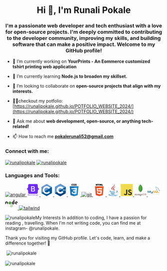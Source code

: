 <h1 align="center">Hi 👋, I'm Runali Pokale</h1>
<h3 align="center">I'm a passionate web developer and tech enthusiast with a love for open-source projects. I'm deeply committed to contributing to the developer community, improving my skills, and building software that can make a positive impact. Welcome to my GitHub profile!</h3>

- 🔭 I’m currently working on **YourPrints - An Eommerce customized tshirt printing web application**

- 🌱 I’m currently learning **Node.js to broaden my skillset.**

- 👯 I’m looking to collaborate on **open-source projects that align with my interests.**

- 👨‍💻checkout my potfolio: [https://runalipokale.github.io/POTFOLIO_WEBSITE_2024/](https://runalipokale.github.io/POTFOLIO_WEBSITE_2024/)

- 💬 Ask me about **web development, open-source, or anything tech-related!**

- 📫 How to reach me **pokalerunali52@gmail.com**

<h3 align="left">Connect with me:</h3>
<p align="left">
<a href="https://twitter.com/runalipokale" target="blank"><img align="center" src="https://raw.githubusercontent.com/rahuldkjain/github-profile-readme-generator/master/src/images/icons/Social/twitter.svg" alt="runalipokale" height="30" width="40" /></a>
<a href="https://linkedin.com/in/runalipokale" target="blank"><img align="center" src="https://raw.githubusercontent.com/rahuldkjain/github-profile-readme-generator/master/src/images/icons/Social/linked-in-alt.svg" alt="runalipokale" height="30" width="40" /></a>
</p>

<h3 align="left">Languages and Tools:</h3>
<p align="left"> <a href="https://angular.io" target="_blank" rel="noreferrer"> <img src="https://angular.io/assets/images/logos/angular/angular.svg" alt="angular" width="40" height="40"/> </a> <a href="https://getbootstrap.com" target="_blank" rel="noreferrer"> <img src="https://raw.githubusercontent.com/devicons/devicon/master/icons/bootstrap/bootstrap-plain-wordmark.svg" alt="bootstrap" width="40" height="40"/> </a> <a href="https://www.cprogramming.com/" target="_blank" rel="noreferrer"> <img src="https://raw.githubusercontent.com/devicons/devicon/master/icons/c/c-original.svg" alt="c" width="40" height="40"/> </a> <a href="https://www.w3schools.com/cpp/" target="_blank" rel="noreferrer"> <img src="https://raw.githubusercontent.com/devicons/devicon/master/icons/cplusplus/cplusplus-original.svg" alt="cplusplus" width="40" height="40"/> </a> <a href="https://www.w3schools.com/css/" target="_blank" rel="noreferrer"> <img src="https://raw.githubusercontent.com/devicons/devicon/master/icons/css3/css3-original-wordmark.svg" alt="css3" width="40" height="40"/> </a> <a href="https://git-scm.com/" target="_blank" rel="noreferrer"> <img src="https://www.vectorlogo.zone/logos/git-scm/git-scm-icon.svg" alt="git" width="40" height="40"/> </a> <a href="https://www.w3.org/html/" target="_blank" rel="noreferrer"> <img src="https://raw.githubusercontent.com/devicons/devicon/master/icons/html5/html5-original-wordmark.svg" alt="html5" width="40" height="40"/> </a> <a href="https://www.java.com" target="_blank" rel="noreferrer"> <img src="https://raw.githubusercontent.com/devicons/devicon/master/icons/java/java-original.svg" alt="java" width="40" height="40"/> </a> <a href="https://developer.mozilla.org/en-US/docs/Web/JavaScript" target="_blank" rel="noreferrer"> <img src="https://raw.githubusercontent.com/devicons/devicon/master/icons/javascript/javascript-original.svg" alt="javascript" width="40" height="40"/> </a> <a href="https://www.mongodb.com/" target="_blank" rel="noreferrer"> <img src="https://raw.githubusercontent.com/devicons/devicon/master/icons/mongodb/mongodb-original-wordmark.svg" alt="mongodb" width="40" height="40"/> </a> <a href="https://www.mysql.com/" target="_blank" rel="noreferrer"> <img src="https://raw.githubusercontent.com/devicons/devicon/master/icons/mysql/mysql-original-wordmark.svg" alt="mysql" width="40" height="40"/> </a> <a href="https://nodejs.org" target="_blank" rel="noreferrer"> <img src="https://raw.githubusercontent.com/devicons/devicon/master/icons/nodejs/nodejs-original-wordmark.svg" alt="nodejs" width="40" height="40"/> </a> <a href="https://tailwindcss.com/" target="_blank" rel="noreferrer"> <img src="https://www.vectorlogo.zone/logos/tailwindcss/tailwindcss-icon.svg" alt="tailwind" width="40" height="40"/> </a> </p>

<p><img align="left" src="https://github-readme-stats.vercel.app/api/top-langs?username=runalipokale&show_icons=true&locale=en&layout=compact" alt="runalipokale" /></p>

<p>My Interests
In addition to coding, I have a passion for reading , travelling. When I'm not writing code, you can find me at instagram- @runalipokale.
</p>

<p>Thank you for visiting my GitHub profile. Let's code, learn, and make a difference together! 🚀</p>

<p>&nbsp;<img align="center" src="https://github-readme-stats.vercel.app/api?username=runalipokale&show_icons=true&locale=en" alt="runalipokale" /></p>

<p><img align="center" src="https://github-readme-streak-stats.herokuapp.com/?user=runalipokale&" alt="runalipokale" /></p>
